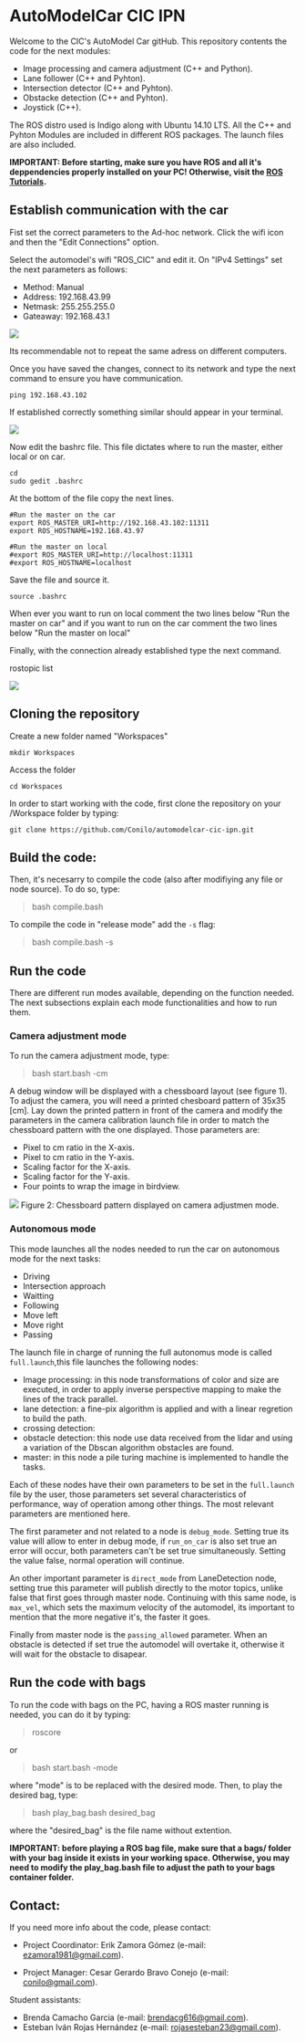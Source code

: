 # AutoModelCar CIC IPN
Welcome to the CIC's AutoModel Car gitHub. This repository contents the code for the next modules:

- Image processing and camera adjustment (C++ and Python).
- Lane follower (C++ and Pyhton).
- Intersection detector (C++ and Pyhton).
- Obstacke detection (C++ and Pyhton).
- Joystick (C++).

The ROS distro used is Indigo along with Ubuntu 14.10 LTS. All the C++ and Pyhton Modules are included in different ROS packages. The launch files are also included.

**IMPORTANT: Before starting, make sure you have ROS and all it's deppendencies properly installed on your PC! Otherwise, visit the [ROS Tutorials](http://wiki.ros.org/ROS/Tutorials/InstallingandConfiguringROSEnvironment).**

## Establish communication with the car
Fist set the correct parameters to the Ad-hoc network. Click the wifi icon and then the "Edit Connections" option.

Select the automodel's wifi "ROS_CIC" and edit it. On "IPv4 Settings" set the next parameters as follows:

* Method: Manual
* Address: 192.168.43.99
* Netmask: 255.255.255.0
* Gateaway: 192.168.43.1

![](img/cic_ipv4.png)

Its recommendable not to repeat the same adress on different computers. 

Once you have saved the changes, connect to its network and type the next command to ensure you have communication.

    ping 192.168.43.102

If established correctly something similar should appear in your terminal.

![](img/ping.png)

Now edit the bashrc file. This file dictates where to run the master, either local or on car.

    cd
    sudo gedit .bashrc

At the bottom of the file copy the next lines.

    #Run the master on the car
    export ROS_MASTER_URI=http://192.168.43.102:11311
    export ROS_HOSTNAME=192.168.43.97

    #Run the master on local
    #export ROS_MASTER_URI=http://localhost:11311
    #export ROS_HOSTNAME=localhost

Save the file and source it.

    source .bashrc

When ever you want to run on local comment the two lines below "Run the master on car" and if you want to run on the car comment the two lines below "Run the master on local"

Finally, with the connection already established type the next command.

rostopic list 

![](img/roslist.png)


## Cloning the repository
Create a new folder named "Workspaces"

    mkdir Workspaces

Access the folder

    cd Workspaces

In order to start working with the code, first clone the repository on your /Workspace folder by typing:

    git clone https://github.com/Conilo/automodelcar-cic-ipn.git

## Build the code:
Then, it's necesarry to compile the code (also after modifiying any file or node source). To do so, type:

> bash compile.bash

To compile the code in "release mode" add the `-s` flag:

> bash compile.bash -s

## Run the code

There are different run modes available, depending on the function needed. The next subsections explain each mode functionalities and how to run them.

### Camera adjustment mode

To run the camera adjustment mode, type:

> bash start.bash -cm

A debug window will be displayed with a chessboard layout (see figure 1). To adjust the camera, you will need a printed chesboard pattern of 35x35 [cm]. Lay down the printed pattern in front of the camera and modify the parameters in the camera calibration launch file in order to match the chessboard pattern with the one displayed. Those parameters are:

- Pixel to cm ratio in the X-axis.
- Pixel to cm ratio in the Y-axis.
- Scaling factor for the X-axis.
- Scaling factor for the Y-axis.
- Four points to wrap the image in birdview.

![](img/calibration_window.png)
Figure 2: Chessboard pattern displayed on camera adjustmen mode.

### Autonomous mode
This mode launches all the nodes needed to run the car on autonomous mode for the next tasks:
* Driving
* Intersection approach 
* Waitting 
* Following
* Move left
* Move right
* Passing

The launch file in charge of running the full autonomus mode is called `full.launch`,this file launches the following nodes:

* Image processing: in this node transformations of color and size are executed, in order to apply inverse perspective mapping to make the lines of the track parallel. 
* lane detection: a fine-pix algorithm is applied and with a linear regretion to build the path.  
* crossing detection:
* obstacle detection: this node use data received from the lidar and using a variation of the Dbscan algorithm obstacles are found.
* master: in this node a pile turing machine is implemented to handle the tasks. 

Each of these nodes have their own parameters to be set in the `full.launch` file by the user, those parameters set several characteristics of performance, way of operation among other things. The most relevant parameters are mentioned here.

The first parameter and not related to a node is `debug_mode`. Setting true its value will allow to enter in debug mode, if `run_on_car` is also set true an error will occur, both parameters can't be set true simultaneously. Setting the value false, normal operation will continue. 

An other important parameter is `direct_mode` from LaneDetection node, setting true this parameter will publish directly to the motor topics, unlike false that first goes through master node. Continuing with this same node, is `max_vel`, which sets the maximum velocity of the automodel, its important to mention that the more negative it's, the faster it goes. 

Finally from master node is the `passing_allowed` parameter. When an obstacle is detected if set true the automodel will overtake it, otherwise it will wait for the obstacle to disapear.  

## Run the code with bags
To run the code with bags on the PC, having a ROS master running is needed,  you can do it by typing:

> roscore

or 

> bash start.bash -mode

where "mode" is to be replaced with the desired mode. Then, to play the desired bag, type:

> bash play_bag.bash desired_bag

where the "desired_bag" is the file name without extention.

**IMPORTANT: before playing a ROS bag file, make sure that a bags/ folder with your bag inside it exists in your working space. Otherwise, you may need to modify the play_bag.bash file to adjust the path to your bags container folder.**

## Contact:
If you need more info about the code, please contact:

* Project Coordinator:
Erik Zamora Gómez (e-mail: ezamora1981@gmail.com).

* Project Manager: 
Cesar Gerardo Bravo Conejo  (e-mail: conilo@gmail.com).

Student assistants:
- Brenda Camacho Garcia (e-mail: brendacg616@gmail.com).
- Esteban Iván Rojas Hernández (e-mail: rojasesteban23@gmail.com).
